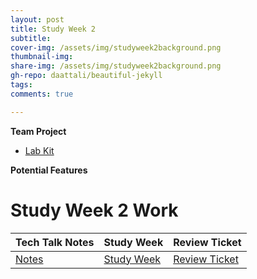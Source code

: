 ```yaml
---
layout: post
title: Study Week 2
subtitle:
cover-img: /assets/img/studyweek2background.png
thumbnail-img:
share-img: /assets/img/studyweek2background.png
gh-repo: daattali/beautiful-jekyll
tags:
comments: true

---
```

**Team Project**
- [Lab Kit](https://github.com/adhithin/lab-kit)

**Potential Features**
# Study Week 2 Work

| Tech Talk Notes           | Study Week |           Review Ticket                              | 
| -------------------------- |-----------------------------|-----------------------------|  
| [Notes](http://blog.umbrellabox.cf/notes/) | [Study Week](http://blog.umbrellabox.cf/studyweek2/) | [Review Ticket](https://github.com/florayuan18/just-to-suffer/issues/5) |

